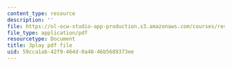 ```yaml
---
content_type: resource
description: ''
file: https://ol-ocw-studio-app-production.s3.amazonaws.com/courses/res-6-012-introduction-to-probability-spring-2018/59cca1ab42f9464d0a4846b5689373ee_whbKmwMmB4s.pdf
file_type: application/pdf
resourcetype: Document
title: 3play pdf file
uid: 59cca1ab-42f9-464d-0a48-46b5689373ee
---
```

